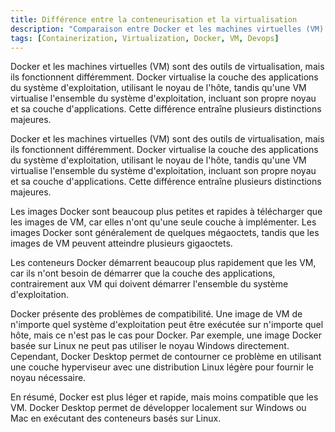 ```yaml
---
title: Différence entre la conteneurisation et la virtualisation
description: "Comparaison entre Docker et les machines virtuelles (VM) en termes de taille d'image, de vitesse et de compatibilité."
tags: [Containerization, Virtualization, Docker, VM, Devops]
---
```


Docker et les machines virtuelles (VM) sont des outils de virtualisation, mais ils fonctionnent différemment. Docker virtualise la couche des applications du système d'exploitation, utilisant le noyau de l'hôte, tandis qu'une VM virtualise l'ensemble du système d'exploitation, incluant son propre noyau et sa couche d'applications. Cette différence entraîne plusieurs distinctions majeures.

<!--truncate-->

Docker et les machines virtuelles (VM) sont des outils de virtualisation, mais ils fonctionnent différemment. Docker virtualise la couche des applications du système d'exploitation, utilisant le noyau de l'hôte, tandis qu'une VM virtualise l'ensemble du système d'exploitation, incluant son propre noyau et sa couche d'applications. Cette différence entraîne plusieurs distinctions majeures.

Les images Docker sont beaucoup plus petites et rapides à télécharger que les images de VM, car elles n'ont qu'une seule couche à implémenter. Les images Docker sont généralement de quelques mégaoctets, tandis que les images de VM peuvent atteindre plusieurs gigaoctets.

Les conteneurs Docker démarrent beaucoup plus rapidement que les VM, car ils n'ont besoin de démarrer que la couche des applications, contrairement aux VM qui doivent démarrer l'ensemble du système d'exploitation.

Docker présente des problèmes de compatibilité. Une image de VM de n'importe quel système d'exploitation peut être exécutée sur n'importe quel hôte, mais ce n'est pas le cas pour Docker. Par exemple, une image Docker basée sur Linux ne peut pas utiliser le noyau Windows directement. Cependant, Docker Desktop permet de contourner ce problème en utilisant une couche hyperviseur avec une distribution Linux légère pour fournir le noyau nécessaire.

En résumé, Docker est plus léger et rapide, mais moins compatible que les VM. Docker Desktop permet de développer localement sur Windows ou Mac en exécutant des conteneurs basés sur Linux.
